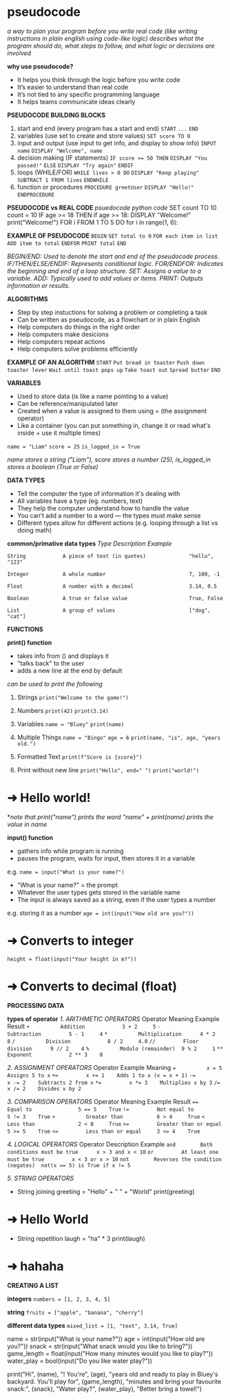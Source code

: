 # pseudocode
*a way to plan your program before you write real code (like writing instructions in plain english using code-like logic)*
*describes what the program should do, what steps to follow, and what logic or decisions are involved*

**why use pseudocode?**
- It helps you think through the logic before you write code
- It’s easier to understand than real code
- It’s not tied to any specific programming language
- It helps teams communicate ideas clearly

**PSEUDOCODE BUILDING BLOCKS**
1. start and end (every program has a start and end)
`START`
`...`
`END`
2. variables (use set to create and store values)
`SET score TO 0`
3. input and output (use input to get info, and display to show info)
`INPUT name`
    `DISPLAY "Welcome", name`
4. decision making (IF statements)
`IF score >= 50 THEN`
    `DISPLAY "You passed!"`
`ELSE`
    `DISPLAY "Try again"`
`ENDIF`
5. loops (WHILE/FOR)
`WHILE lives > 0 DO`
    `DISPLAY "Keep playing"`
    `SUBTRACT 1 FROM lives`
`ENDWHILE`
6. function or procedures
`PROCEDURE greetUser`
    `DISPLAY "Hello!"`
`ENDPROCEDURE`

**PSEUDOCODE vs REAL CODE**
*psuedocode*         *python code*
SET count TO 10       count = 10
IF age >= 18 THEN     if age >= 18:
DISPLAY "Welcome!"    print("Welcome!")
FOR i FROM 1 TO 5 DO  for i in range(1, 6):

**EXAMPLE OF PSEUDOCODE**
`BEGIN`
   `SET total to 0`
   `FOR each item in list`
       `ADD item to total`
   `ENDFOR`
   `PRINT total`
`END`

*BEGIN/END: Used to denote the start and end of the pseudocode process.*
*IF/THEN/ELSE/ENDIF: Represents conditional logic.*
*FOR/ENDFOR: Indicates the beginning and end of a loop structure.*
*SET: Assigns a value to a variable.*
*ADD: Typically used to add values or items.*
*PRINT: Outputs information or results.*

**ALGORITHMS**
- Step by step instuctions for solving a problem or completing a  task
- Can be written as pseudocode, as a flowchart or in plain English
- Help computers do things in the right order
- Help computers make desicions
- Help computers repeat actions
- Help computers solve problems efficiently

**EXAMPLE OF AN ALGORITHM**
`START`
    `Put bread in toaster`
    `Push down toaster lever`
    `Wait until toast pops up`
    `Take toast out`
    `Spread butter`
`END`

**VARIABLES**
- Used to store data (is like a name pointing to a value)
- Can be reference/manipulated later
- Created when a value is assigned to them using = (the assignment operator)
- Like a container (you can put something in, change it or read what's inside + use it multiple times)

`name = "Liam"`
`score = 25`
`is_logged_in = True`

*name stores a string ("Liam"), score stores a number (25), is_logged_in stores a boolean (True or False)*

**DATA TYPES**
- Tell the computer the type of information it's dealing with
- All variables have a type (eg. numbers, text)
- They help the computer understand how to handle the value
- You can’t add a number to a word — the types must make sense
- Different types allow for different actions (e.g. looping through a list vs doing math)

**common/primative data types**
*Type              Description                              Example*

`String            A piece of text (in quotes)              "hello", "123"`

`Integer           A whole number                           7, 100, -1`

`Float             A number with a decimal                  3.14, 0.5`

`Boolean           A true or false value                    True, False`

`List              A group of values                        ["dog", "cat"]`

**FUNCTIONS**

**print() function**
- takes info from () and displays it
- "talks back" to the user
- adds a new line at the end by default

*can be used to print the following*
1. Strings
`print("Welcome to the game!")`

2. Numbers
`print(42)`
`print(3.14)`

3. Variables
`name = "Bluey"`
`print(name)`

4. Multiple Things
`name = "Bingo"`
`age = 6`
`print(name, "is", age, "years old.")`

5. Formatted Text
`print(f"Score is {score}")`

6. Print without new line
`print("Hello", end=" ")`
`print("world!")`
# ➜ Hello world!

**note that print("name") prints the word "name" + print(name) prints the value in name*

**input() function**
- gathers info while program is running
- pauses the program, waits for input, then stores it in a variable

e.g.
`name = input("What is your name?")`
- "What is your name?" = the prompt
- Whatever the user types gets stored in the variable name
- The input is always saved as a string, even if the user types a number

e.g. storing it as a number
`age = int(input("How old are you?"))`
# ➜ Converts to integer
`height = float(input("Your height in m?"))`
# ➜ Converts to decimal (float)

**PROCESSING DATA**

**types of operator**
*1. ARITHMETIC OPERATORS*
Operator    Meaning             Example   Result
`+          Addition            3 + 2     5`
`-          Subtraction         5 - 1     4`
`*          Multiplication      4 * 2     8`
`/          Division            8 / 2     4.0`
`//         Floor division      9 // 2    4`
`%          Modulo (remainder)  9 % 2     1`
`**         Exponent            2 ** 3    8`

*2. ASSIGNMENT OPERATORS*
Operator    Example   Meaning
`=          x = 5     Assigns 5 to x`
`+=         x += 1    Adds 1 to x (x = x + 1)`
`-=         x -= 2    Subtracts 2 from x`
`*=         x *= 3    Multiplies x by 3`
`/=         x /= 2    Divides x by 2`

*3. COMPARISON OPERATORS*
Operator    Meaning                Example   Result
`==         Equal to               5 == 5    True`
`!=         Not equal to           5 != 3    True`
`>          Greater than           6 > 4     True`
`<          Less than              2 < 8     True`
`>=         Greater than or equal  5 >= 5    True`
`<=         Less than or equal     3 <= 4    True`

*4. LOGICAL OPERATORS*
Operator    Description                       Example
`and        Both conditions must be true      x > 3 and x < 10`
`or         At least one must be true         x < 3 or x > 10`
`not        Reverses the condition (negates)  not(x == 5) is True if x != 5`

*5. STRING OPERATORS*

- String joining
greeting = "Hello" + " " + "World"
print(greeting) 
# ➜ Hello World

- String repetition
laugh = "ha" * 3
print(laugh)  
# ➜ hahaha

**CREATING A LIST**

**integers**
`numbers = [1, 2, 3, 4, 5]`

**string**
`fruits = ["apple", "banana", "cherry"]`

**different data types**
`mixed_list = [1, "text", 3.14, True]`





name = str(input("What is your name?"))
age = int(input("How old are you?"))
snack = str(input("What snack would you like to bring?"))
game_length = float(input("How many minutes would you like to play?"))
water_play = bool(input("Do you like water play?"))

print("Hi", (name), "! You're", (age), "years old and ready to play in Bluey's backyard. You'll play for", (game_length), "minutes and bring your favourite snack:", (snack), "Water play?", (water_play), "Better bring a towel!")